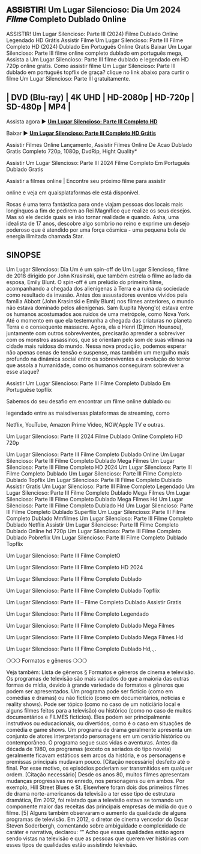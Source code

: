 ## 𝐀𝐒𝐒𝐈𝐒𝐓𝐈𝐑! Um Lugar Silencioso: Dia Um 2024 𝑭𝒊𝒍𝒎𝒆 Completo Dublado 0nline

ASSISTIR! Um Lugar Silencioso: Parte III (2024) Filme Dublado Online Legendado HD Grátis Assistir Filme Um Lugar Silencioso: Parte III Filme Completo HD (2024) Dublado Em Português Online Gratis Baixar Um Lugar Silencioso: Parte III filme online completo dublado em português mega, Assista a Um Lugar Silencioso: Parte III filme dublado e legendado em HD 720p online gratis. Como assistir filme Um Lugar Silencioso: Parte III dublado em português topflix de graça? clique no link abaixo para curtir o filme Um Lugar Silencioso: Parte III gratuitamente.

## | DVD (Blu-ray) | 4K UHD | HD-2080p | HD-720p | SD-480p | MP4 |

Assista agora ► **[Um Lugar Silencioso: Parte III Completo HD](https://jasstwatch.com/pt/movie/939342)**

Baixar ► **[Um Lugar Silencioso: Parte III Completo HD Grátis](https://jasstwatch.com/pt/movie/939342)**

Assistir Filmes Online Lançamento, Assistir Filmes Online De Acao Dublado Gratis Completo 720p, 1080p, DvdRip, Hight Quality*

Assistir Um Lugar Silencioso: Parte III 2024 Filme Completo Em Português Dublado Gratis

Assistir a filmes online | Encontre seu próximo filme para assistir

online e veja em quaisplataformas ele está disponível.

Rosas é uma terra fantástica para onde viajam pessoas dos locais mais longínquos a fim de pedirem ao Rei Magnífico que realize os seus desejos. Mas só ele decide quais se irão tornar realidade e quando. Asha, uma idealista de 17 anos, descobre algo sombrio no reino e exprime um desejo poderoso que é atendido por uma força cósmica - uma pequena bola de energia ilimitada chamada Star.

## SINOPSE
Um Lugar Silencioso: Dia Um é um spin-off de Um Lugar Silencioso, filme de 2018 dirigido por John Krasinski, que também estrela o filme ao lado da esposa, Emily Blunt. O spin-off é um prelúdio do primeiro filme, acompanhando a chegada dos alienígenas à Terra e a ruína da sociedade como resultado da invasão. Antes dos assustadores eventos vividos pela família Abbott (John Krasinski e Emily Blunt) nos filmes anteriores, o mundo não estava dominado pelos alienígenas. Sam (Lupita Nyong'o) estava entre os humanos acostumados aos ruídos de uma metrópole, como Nova York. Até o momento em que ela testemunha a chegada das criaturas no planeta Terra e o consequente massacre. Agora, ela e Henri (Djimon Hounsou), juntamente com outros sobreviventes, precisarão aprender a sobreviver com os monstros assassinos, que se orientam pelo som de suas vítimas na cidade mais ruidosa do mundo. Nessa nova produção, podemos esperar não apenas cenas de tensão e suspense, mas também um mergulho mais profundo na dinâmica social entre os sobreviventes e a evolução do terror que assola a humanidade, como os humanos conseguiram sobreviver a esse ataque?

Assistir Um Lugar Silencioso: Parte III Filme Completo Dublado Em Portuguêse topflix

Sabemos do seu desafio em encontrar um filme online dublado ou

legendado entre as maisdiversas plataformas de streaming, como

Netflix, YouTube, Amazon Prime Video, NOW,Apple TV e outras.

Um Lugar Silencioso: Parte III 2024 Filme Dublado Online Completo HD 720p

Um Lugar Silencioso: Parte III Filme Completo Dublado Online Um Lugar Silencioso: Parte III Filme Completo Dublado Mega Filmes Um Lugar Silencioso: Parte III Filme Completo HD 2024 Um Lugar Silencioso: Parte III Filme Completo Dublado Um Lugar Silencioso: Parte III Filme Completo Dublado Topflix Um Lugar Silencioso: Parte III Filme Completo Dublado Assistir Gratis Um Lugar Silencioso: Parte III Filme Completo Legendado Um Lugar Silencioso: Parte III Filme Completo Dublado Mega Filmes Um Lugar Silencioso: Parte III Filme Completo Dublado Mega Filmes Hd Um Lugar Silencioso: Parte III Filme Completo Dublado Hd Um Lugar Silencioso: Parte III Filme Completo Dublado Superflix Um Lugar Silencioso: Parte III Filme Completo Dublado Mmfilmes Um Lugar Silencioso: Parte III Filme Completo Dublado Netflix Assistir Um Lugar Silencioso: Parte III Filme Completo Dublado Online hd 720p Um Lugar Silencioso: Parte III Filme Completo Dublado Pobreflix Um Lugar Silencioso: Parte III Filme Completo Dublado Topflix

Um Lugar Silencioso: Parte III Filme CompletO

Um Lugar Silencioso: Parte III Filme Completo HD 2024

Um Lugar Silencioso: Parte III Filme Completo Dublado

Um Lugar Silencioso: Parte III Filme Completo Dublado Topflix

Um Lugar Silencioso: Parte III – Filme Completo Dublado Assistir Gratis

Um Lugar Silencioso: Parte III Filme Completo Legendado

Um Lugar Silencioso: Parte III Filme Completo Dublado Mega Filmes

Um Lugar Silencioso: Parte III Filme Completo Dublado Mega Filmes Hd

Um Lugar Silencioso: Parte III Filme Completo Dublado Hd,.,.

❍❍❍ Formatos e gêneros ❍❍❍

Veja também: Lista de gêneros § Formatos e gêneros de cinema e televisão. Os programas de televisão são mais variados do que a maioria das outras formas de mídia, devido à grande variedade de formatos e gêneros que podem ser apresentados. Um programa pode ser fictício (como em comédias e dramas) ou não fictício (como em documentários, notícias e reality shows). Pode ser tópico (como no caso de um noticiário local e alguns filmes feitos para a televisão) ou histórico (como no caso de muitos documentários e FILMES fictícios). Eles podem ser principalmente instrutivos ou educacionais, ou divertidos, como é o caso em situações de comédia e game shows. Um programa de drama geralmente apresenta um conjunto de atores interpretando personagens em um cenário histórico ou contemporâneo. O programa segue suas vidas e aventuras. Antes da década de 1980, os programas (exceto os seriados do tipo novela) geralmente ficavam estáticos sem arcos da história, e os personagens e premissas principais mudavam pouco. [Citação necessário] desfeito até o final. Por esse motivo, os episódios poderiam ser transmitidos em qualquer ordem. [Citação necessário] Desde os anos 80, muitos filmes apresentam mudanças progressivas no enredo, nos personagens ou em ambos. Por exemplo, Hill Street Blues e St. Elsewhere foram dois dos primeiros filmes de drama norte-americanos da televisão a ter esse tipo de estrutura dramática, Em 2012, foi relatado que a televisão estava se tornando um componente maior das receitas das principais empresas de mídia do que o filme. [5] Alguns também observaram o aumento da qualidade de alguns programas de televisão. Em 2012, o diretor de cinema vencedor do Oscar Steven Soderbergh, comentando sobre ambiguidade e complexidade de caráter e narrativa, declarou: “” Acho que essas qualidades estão agora sendo vistas na televisão e que as pessoas que querem ver histórias com esses tipos de qualidades estão assistindo televisão.
